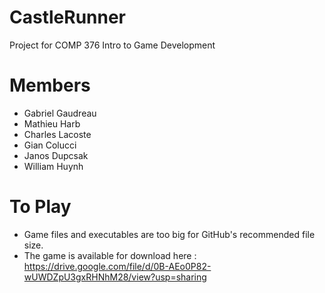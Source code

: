 # CastleRunner
Project for COMP 376 Intro to Game Development 

# Members
* Gabriel Gaudreau
* Mathieu Harb
* Charles Lacoste
* Gian Colucci
* Janos Dupcsak
* William Huynh

# To Play

* Game files and executables are too big for GitHub's recommended file size.
* The game is available for download here : https://drive.google.com/file/d/0B-AEo0P82-wUWDZpU3gxRHNhM28/view?usp=sharing